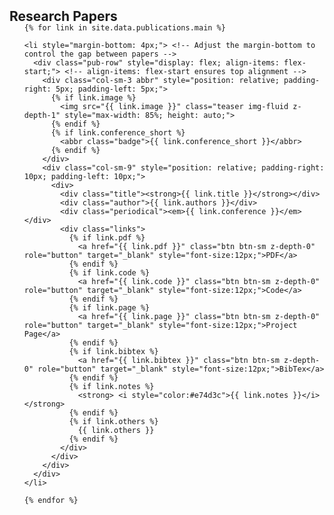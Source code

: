 <h2 id="research-papers" style="margin: 2px 0px -15px;">Research Papers</h2>

<div class="publications">
  <ol class="bibliography">

    {% for link in site.data.publications.main %}

    <li style="margin-bottom: 4px;"> <!-- Adjust the margin-bottom to control the gap between papers -->
      <div class="pub-row" style="display: flex; align-items: flex-start;"> <!-- align-items: flex-start ensures top alignment -->
        <div class="col-sm-3 abbr" style="position: relative; padding-right: 5px; padding-left: 5px;">
          {% if link.image %} 
            <img src="{{ link.image }}" class="teaser img-fluid z-depth-1" style="max-width: 85%; height: auto;">
          {% endif %}
          {% if link.conference_short %} 
            <abbr class="badge">{{ link.conference_short }}</abbr>
          {% endif %}
        </div>
        <div class="col-sm-9" style="position: relative; padding-right: 10px; padding-left: 10px;">
          <div>
            <div class="title"><strong>{{ link.title }}</strong></div>
            <div class="author">{{ link.authors }}</div>
            <div class="periodical"><em>{{ link.conference }}</em></div>
            <div class="links">
              {% if link.pdf %} 
                <a href="{{ link.pdf }}" class="btn btn-sm z-depth-0" role="button" target="_blank" style="font-size:12px;">PDF</a>
              {% endif %}
              {% if link.code %} 
                <a href="{{ link.code }}" class="btn btn-sm z-depth-0" role="button" target="_blank" style="font-size:12px;">Code</a>
              {% endif %}
              {% if link.page %} 
                <a href="{{ link.page }}" class="btn btn-sm z-depth-0" role="button" target="_blank" style="font-size:12px;">Project Page</a>
              {% endif %}
              {% if link.bibtex %} 
                <a href="{{ link.bibtex }}" class="btn btn-sm z-depth-0" role="button" target="_blank" style="font-size:12px;">BibTex</a>
              {% endif %}
              {% if link.notes %} 
                <strong> <i style="color:#e74d3c">{{ link.notes }}</i></strong>
              {% endif %}
              {% if link.others %} 
                {{ link.others }}
              {% endif %}
            </div>
          </div>
        </div>
      </div>
    </li>

    {% endfor %}

  </ol>
</div>
